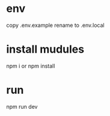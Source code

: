 # env 
copy .env.example rename to .env.local
# install mudules 
npm i or npm install
# run 
npm run dev